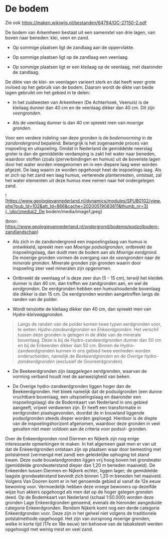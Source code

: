 De bodem 
========

Zie ook <https://maken.wikiwijs.nl/bestanden/64794/OC-27150-2.pdf>

De bodem van Arkemheen bestaat uit een samenstel van drie lagen, van
boven naar beneden: klei, veen en zand.

-   Op sommige plaatsen ligt de zandlaag aan de oppervlakte.

-   Op sommige plaatsen ligt op de zandlaag een veenlaag.

-   Op sommige plaatsen ligt er een kleilaag op de veenlaag, met
    daaronder de zandlaag.

De dikte van de klei- en veenlagen varieert sterk en dat heeft weer
grote invloed op het gebruik van de bodem. Daarom wordt de dikte van
beide lagen gebruikt om het gebied in te delen:

-   In het zuidwesten van Arkemheen (De Achterhoek, Veenuis) is de
    kleilaag dunner dan 40 cm en de veenlaag dikker dan 40 cm. Dit zijn
    *veengronden*.

-   Als de veenlaag dunner is dan 40 cm spreekt men van *moerige
    gronden*.

Voor een verdere indeling van deze gronden is de *bodemvorming* in de
*zandondergrond* bepalend. Belangrijk is het zogenaamde proces van
inspoeling en uitspoeling. Omdat in Nederland de gemiddelde neerslag
groter is dan de gemiddelde verdamping is zakt het water naar beneden,
waardoor stoffen (zoals ijzerverbindingen en humus) uit de bovenste
lagen door het water worden meegenomen en in een diepere laag weer
worden afgezet. De laag waarin ze worden opgehoopt heet de inspoelings
laag. Als er zich op het zand een laag humus, verterende plantenresten,
ontstaat, zal het water elementen uit deze humus mee nemen naar het
ondergelegen zand.

![https://www.geologievannederland.nl/dynamics/modules/SPUB0102/view.php?pub_Id=102&att_Id=866&cache=20200519083611&thumb_nr=3](..\doc\media\2_De bodem/media/image1.jpeg)

(bron:
<https://www.geologievannederland.nl/ondergrond/bodems/podzolbodem-zandlandschap>)

-   Als zich in de zandondergrond een inspoelingslaag van humus is
    ontwikkeld, spreekt men van *Moerige podsolgronden*, ontbreekt de
    inspoelingslaag, dan duidt men de bodem aan als *Moerige eerdgrond*.
    De moerige gronden vormen de overgang van de *veengronden* naar de
    *minerale gronden*. Minerale gronden zijn gronden waarin door
    inspoeling zeer veel mineralen zijn opgenomen.

-   Ontbreekt de veenlaag of is deze zeer dun (5 - 15 cm), terwijl het
    kleidek dunner is dan 40 cm, dan treffen we zandgronden aan, en wel
    de *eerdgronden*. De eerdgronden hebben een humushoudende bovenlaag
    die dikker is dan 15 cm. De eerdgronden worden aangetroffen langs de
    randen van de polder.

-   Wordt tenslotte de kleilaag dikker dan 40 cm, dan spreekt men van
    *Hydro-kleivaaggronden.*

> Langs de randen van de polder komen twee typen eerdgronden voor, te
> weten: *Hydro-zandeerdgronden* en *Enkeerdgronden*. Het verschil
> tussen deze gronden is gelegen in de dikte van de minerale bovenlaag.
> Deze is bij de Hydro-zandeerdgronden dunner dan 50 cm en bij de
> Enkeerden dikker dan 50 cm. Binnen de Hydro-zandeerdgronden kunnen in
> ons gebied twee eenheden worden onderscheiden, namelijk de
> *Beekeerdgronden* en de *Overige hydro-zandeerdgronden* (exclusief de
> Gooreerdgronden).

-   De Beekeerdgronden zijn *laaggelegen* eerdgronden, waarvan de
    vorming verband houdt met de aanwezigheid van beken.

-   De Overige hydro-zandeerdgronden liggen hoger dan de
    Beekeerdgronden. Het bleek namelijk dat de podsolgronden (een dunne
    vruchtbare bovenlaag, een uitspoelingslaag en daaronder een
    inspoelingslaag) die de Bodemkaart van Nederland in ons gebied
    aangeeft, vrijwel verdwenen zijn. Er heeft een transformatie in
    eerdgronden plaatsgevonden, doordat de in bouwland liggende
    podsolgronden steeds dieper worden geploegd. Hierdoor is de diepte
    van de inspoelingshorizont afgenomen, waardoor deze gronden in veel
    gevallen niet meer voldoen aan de criteria voor podsol- gronden.

Over de Enkeerdgronden rond Diermen en Nijkerk zijn nog enige
interessante opmerkingen te maken. In het algemeen gaat men er van uit
dat de Enkeerdgronden ontstaan zijn op plaatsen waar door bemesting met
potstalmest (vermengd met zand) een geleidelijke ophoging tot stand
kwam. Deze oude bouwlandgronden liggen vrij hoog boven het grondwater
(gemiddelde grondwaterstand dieper dan 1,20 m beneden maaiveld). De
Enkeerden tussen Diermen en Nijkerk echter, liggen lager; de gemiddelde
laagste grondwaterstand bevindt zich binnen 1,20 m beneden het maaiveld.
Volgens Van Dooren komt er in het genoemde gebied al vanaf de 12e eeuw
bewoning voor. Vermoedelijk hebben deze vroege bewoners op dezelfde
wijze hun akkers opgehoogd als men dat op de hoger gelegen gronden deed.
Op de Bodemkaart van Nederland (schaal 1:50.000) worden deze gronden
Lage Enkeerdgronden genoemd, evenals de hieronder aangeduide categorie
Enkeerdgronden. Rondom Nijkerk komt nog een derde categorie
Enkeerdgronden voor. Deze zijn in het geheel niet volgens de
traditionele potstalmethode opgehoogd. Het zijn van oorsprong moerige
gronden, welke in korte tijd (17e en 18e eeuw) ten behoeve van de
tabaksteelt werden opgehoogd met weinig mest en veel zand.
